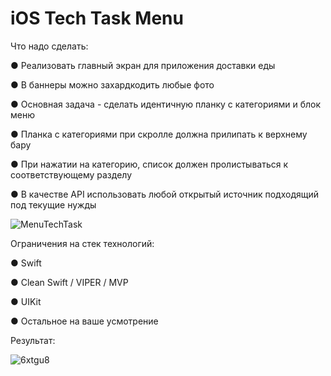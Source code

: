 # iOS Tech Task Menu

Что надо сделать:

●	Реализовать главный экран для приложения доставки еды

●	В баннеры можно захардкодить любые фото

●	Основная задача - сделать идентичную планку с категориями и блок меню

●	Планка с категориями при скролле должна прилипать к верхнему бару

●	При нажатии на категорию, список должен пролистываться к соответствующему разделу

●	В качестве API использовать любой открытый источник подходящий под текущие нужды

![MenuTechTask](https://user-images.githubusercontent.com/94259002/197286866-6e2b30d3-77df-46f0-862b-97ff82f954f7.png)

Ограничения на стек технологий:

●	Swift

●	Clean Swift / VIPER / MVP

●	UIKit

●	Остальное на ваше усмотрение


Результат:

![6xtgu8](https://user-images.githubusercontent.com/94259002/197288854-9bfeac02-77d1-4009-9ca2-042250731fa8.GIF)
